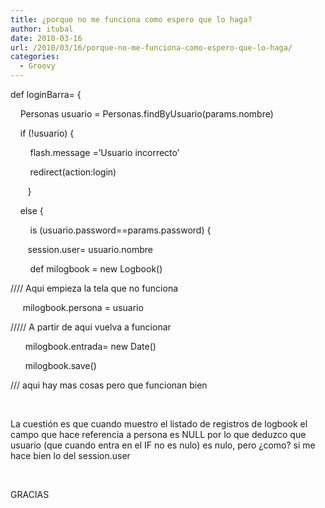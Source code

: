 ```yaml
---
title: ¿porque no me funciona como espero que lo haga?
author: itubal
date: 2010-03-16
url: /2010/03/16/porque-no-me-funciona-como-espero-que-lo-haga/
categories:
  - Groovy
---
```

def loginBarra= {

&nbsp;&nbsp;&nbsp; Personas usuario = Personas.findByUsuario(params.nombre)

&nbsp;&nbsp;&nbsp; if (!usuario) {

&nbsp;&nbsp;&nbsp;&nbsp;&nbsp;&nbsp;&nbsp; flash.message =&#8217;Usuario incorrecto&#8217;

&nbsp;&nbsp;&nbsp;&nbsp;&nbsp;&nbsp;&nbsp; redirect(action:login)

&nbsp;&nbsp;&nbsp;&nbsp;&nbsp;&nbsp; }

&nbsp;&nbsp;&nbsp; else {

&nbsp;&nbsp;&nbsp;&nbsp;&nbsp;&nbsp;&nbsp; is (usuario.password==params.password) {

&nbsp;&nbsp;&nbsp;&nbsp;&nbsp;&nbsp; session.user= usuario.nombre

&nbsp;&nbsp;&nbsp;&nbsp;&nbsp;&nbsp;&nbsp; def milogbook = new Logbook()

//// Aqui empieza la tela que no funciona&nbsp;

&nbsp;&nbsp;&nbsp;&nbsp; milogbook.persona = usuario

///// A partir de aqui vuelva a funcionar

&nbsp;&nbsp;&nbsp;&nbsp;&nbsp; milogbook.entrada= new Date()

&nbsp;&nbsp;&nbsp;&nbsp;&nbsp; milogbook.save()

/// aqui hay mas cosas pero que funcionan bien

&nbsp;

La cuesti&oacute;n es que cuando muestro el listado de registros de logbook el campo que hace referencia a persona es NULL por lo que deduzco que usuario (que cuando entra en el IF no es nulo) es nulo, pero &iquest;como? si me hace bien lo del session.user

&nbsp;

GRACIAS

<!-- google_ad_section_end -->